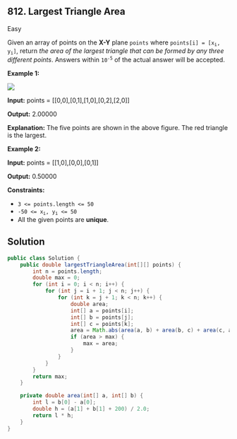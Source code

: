 ## 812\. Largest Triangle Area

Easy

Given an array of points on the **X-Y** plane `points` where <code>points[i] = [x<sub>i</sub>, y<sub>i</sub>]</code>, return _the area of the largest triangle that can be formed by any three different points_. Answers within <code>10<sup>-5</sup></code> of the actual answer will be accepted.

**Example 1:**

![](https://s3-lc-upload.s3.amazonaws.com/uploads/2018/04/04/1027.png)

**Input:** points = \[\[0,0],[0,1],[1,0],[0,2],[2,0]]

**Output:** 2.00000

**Explanation:** The five points are shown in the above figure. The red triangle is the largest.

**Example 2:**

**Input:** points = \[\[1,0],[0,0],[0,1]]

**Output:** 0.50000

**Constraints:**

*   `3 <= points.length <= 50`
*   <code>-50 <= x<sub>i</sub>, y<sub>i</sub> <= 50</code>
*   All the given points are **unique**.

## Solution

```java
public class Solution {
    public double largestTriangleArea(int[][] points) {
        int n = points.length;
        double max = 0;
        for (int i = 0; i < n; i++) {
            for (int j = i + 1; j < n; j++) {
                for (int k = j + 1; k < n; k++) {
                    double area;
                    int[] a = points[i];
                    int[] b = points[j];
                    int[] c = points[k];
                    area = Math.abs(area(a, b) + area(b, c) + area(c, a));
                    if (area > max) {
                        max = area;
                    }
                }
            }
        }
        return max;
    }

    private double area(int[] a, int[] b) {
        int l = b[0] - a[0];
        double h = (a[1] + b[1] + 200) / 2.0;
        return l * h;
    }
}
```